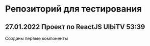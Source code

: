 # Репозиторий для тестирования

## 27.01.2022 Проект по ReactJS UlbiTV 53:39
Созданы первые компоненты
